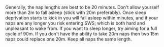 Generally, the nap lengths are best to be 20 minutes. Don't allow yourself more than 2m to fall asleep (stick with 20m preferably). Once sleep deprivation starts to kick in you will fall asleep within minutes, and if your naps are any longer you risk entering SWS; which is both hard and unpleasant to wake from. If you want to sleep longer, try aiming for a full cycle of 90m.
If you don't have the ability to take 20m naps then two 15m naps could replace one 20m. Keep all naps the same length.
